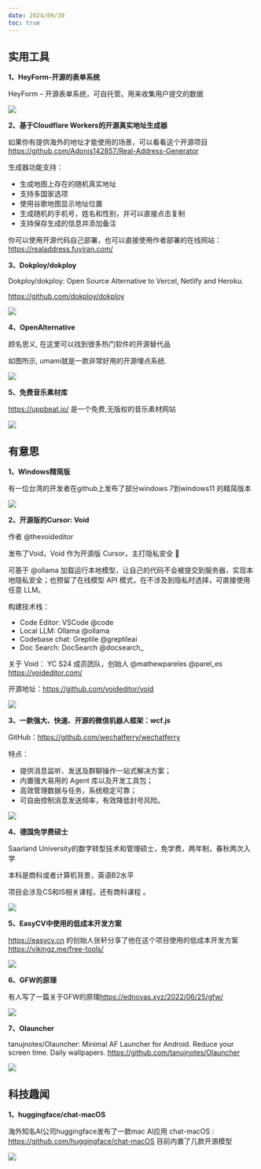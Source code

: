 ```yaml
---
date: 2024/09/30
toc: true
---
```


## 实用工具
**1、HeyForm-开源的表单系统**

HeyForm – 开源表单系统，可自托管。用来收集用户提交的数据

![](http://t-qiniu.linkroutes.com/uPic/hu0SaK_b3z4LG.png)

**2、基于Cloudflare Workers的开源真实地址生成器**

如果你有提供海外的地址才能使用的场景，可以看看这个开源项目<https://github.com/Adonis142857/Real-Address-Generator>

生成器功能支持：
- 生成地图上存在的随机真实地址
- 支持多国家选项
- 使用谷歌地图显示地址位置
- 生成随机的手机号，姓名和性别，并可以直接点击复制
- 支持保存生成的信息并添加备注

你可以使用开源代码自己部署，也可以直接使用作者部署的在线网站：<https://realaddress.fuyiran.com/>



**3、Dokploy/dokploy**

Dokploy/dokploy: Open Source Alternative to Vercel, Netlify and Heroku.

<https://github.com/dokploy/dokploy>

![](https://opengraph.githubassets.com/286dfbce891e28f550d8d57d25ecfce8940c62e39e1f12b31cab91335525586f/Dokploy/dokploy)

**4、OpenAlternative**

顾名思义, 在这里可以找到很多热门软件的开源替代品

如图所示, umami就是一款非常好用的开源埋点系统.

![](https://prod-files-secure.s3.us-west-2.amazonaws.com/7d75d125-33f7-4508-8e05-197161a5f606/95f923de-12be-4537-afe6-4e3a55145ce9/stn-dA5Hdzzva93Qclt06Epd1JMTgIbkB6jh0R0L95OY.png?X-Amz-Algorithm=AWS4-HMAC-SHA256&X-Amz-Content-Sha256=UNSIGNED-PAYLOAD&X-Amz-Credential=AKIAT73L2G45HZZMZUHI%2F20240930%2Fus-west-2%2Fs3%2Faws4_request&X-Amz-Date=20240930T002806Z&X-Amz-Expires=3600&X-Amz-Signature=d1a59c50321b035e571a7da6b5c72be0863992488c7dfa1bd986d9aed892da15&X-Amz-SignedHeaders=host&x-id=GetObject)

**5、免费音乐素材库**

<https://uppbeat.io/> 是一个免费,无版权的音乐素材网站

![](https://cdn.uppbeat.io/images/opengraph-20210118.jpg)

## 有意思
**1、Windows精简版**

有一位台湾的开发者在github上发布了部分windows 7到windows11 的精简版本


![](https://pbs.twimg.com/media/GX7O4t2W4AAEkEE?format=png&name=medium)

**2、开源版的Cursor: Void**

作者 @thevoideditor 

发布了Void，Void 作为开源版 Cursor，主打隐私安全 🔐

可基于 @ollama 加载运行本地模型，让自己的代码不会被提交到服务器，实现本地隐私安全；也预留了在线模型 API 模式，在不涉及到隐私时选择，可直接使用任意 LLM。

构建技术栈：
- Code Editor: VSCode @code
- Local LLM: Ollama @ollama 
- Codebase chat: Greptile @greptileai 
- Doc Search: DocSearch @docsearch_ 

关于 Void：
YC S24 成员团队，创始人 @mathewpareles @parel_es
<https://voideditor.com/>

开源地址：<https://github.com/voideditor/void>

![](https://pbs.twimg.com/media/GXo_1l8bYAAGoLg?format=jpg&name=medium)

**3、一款强大、快速、开源的微信机器人框架：wcf.js**

GitHub：<https://github.com/wechatferry/wechatferry>  

特点：

- 提供消息监听、发送及群聊操作一站式解决方案；
- 内置强大易用的 Agent 库以及开发工具包；
- 高效管理数据与任务，系统稳定可靠；
- 可自由控制消息发送频率，有效降低封号风险。 

![](https://pbs.twimg.com/media/GXCiuQHbEAAX7Rm?format=jpg&name=medium)

**4、德国免学费硕士**

Saarland University的数字转型技术和管理硕士，免学费，两年制，春秋两次入学

本科是商科或者计算机背景，英语B2水平

项目会涉及CS和IS相关课程，还有商科课程 。

![](https://pbs.twimg.com/media/GXwxvzIakC0q2rF?format=jpg&name=small)

**5、EasyCV中使用的低成本开发方案**

<https://easycv.cn> 的创始人张轩分享了他在这个项目使用的低成本开发方案 <https://vikingz.me/free-tools/>

![](https://vikingz.me/static/bd2ddfcf682c8764917d803c63dc8655/799d3/zion-1.png)

**6、GFW的原理**

有人写了一篇关于GFW的原理<https://ednovas.xyz/2022/06/25/gfw/>

![](https://cdn.jsdelivr.net/gh/wdm1732418365/CDN/New%20folder/PASSWORD-ft-IMAGE.png)

**7、Olauncher**

tanujnotes/Olauncher: Minimal AF Launcher for Android. Reduce your screen time. Daily wallpapers. <https://github.com/tanujnotes/Olauncher>


![](https://repository-images.githubusercontent.com/278638069/db0acb80-661b-11eb-803e-926cae5dccb4)

## 科技趣闻
**1、huggingface/chat-macOS**

海外知名AI公司huggingface发布了一款mac AI应用 chat-macOS : <https://github.com/huggingface/chat-macOS>  目前内置了几款开源模型

![](http://t-qiniu.linkroutes.com/uPic/ZqX99J_F9JKGa.png)

